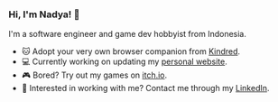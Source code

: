 ### Hi, I'm Nadya! 👋

I'm a software engineer and game dev hobbyist from Indonesia.

- 🐱 Adopt your very own browser companion from [Kindred](https://www.kindredlabs.ai/adopt).
- 💻 Currently working on updating my [personal website](http://nadyafebi.dev/).
- 🎮 Bored? Try out my games on [itch.io](https://meeu.itch.io/).
- 💼 Interested in working with me? Contact me through my [LinkedIn](https://www.linkedin.com/in/nadyafebi/).
